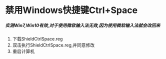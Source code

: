# 禁用Windows快捷键Ctrl+Space
##### 实测Win7,Win10有效,对于使用微软输入法无效,因为使用微软输入法就会改回来
1. 下载ShieldCtrlSpace.reg
2. 双击执行ShieldCtrlSpace.reg,并同意修改
3. 重启计算机
